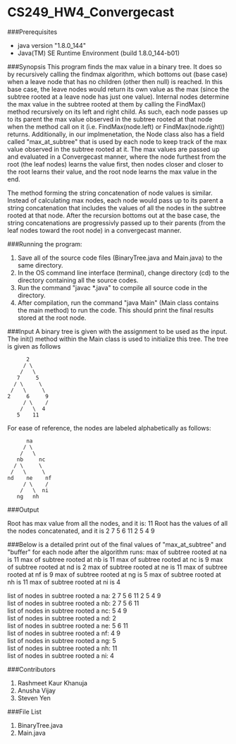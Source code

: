 # CS249_HW4_Convergecast

###Prerequisites
- java version "1.8.0_144"
- Java(TM) SE Runtime Environment (build 1.8.0_144-b01)

###Synopsis
This program finds the max value in a binary tree. It does so by recursively calling the findmax algorithm, which bottoms out (base case) when a leave node that has no children (other then null) is reached. In this base case, the leave nodes would return its own value as the max (since the subtree rooted at a leave node has just one value). Internal nodes determine the max value in the subtree rooted at them by calling the FindMax() method recursively on its left and right child. As such, each node passes up to its parent the max value observed in the subtree rooted at that node when the method call on it (i.e. FindMax(node.left) or FindMax(node.right)) returns. Additionally, in our implmenetation, the Node class also has a field called "max_at_subtree" that is used by each node to keep track of the max value observed in the subtree rooted at it. The max values are passed up and evaluated in a Convergecast manner, where the node furthest from the root (the leaf nodes) learns the value first, then nodes closer and closer to the root learns their value, and the root node learns the max value in the end. 

The method forming the string concatenation of node values is similar. Instead of calculating max nodes, each node would pass up to its parent a string concatenation that includes the values of all the nodes in the subtree rooted at that node. After the recursion bottoms out at the base case, the string concatenations are progressivly passed up to their parents (from the leaf nodes toward the root node) in a convergecast manner.

###Running the program:
1. Save all of the source code files (BinaryTree.java and Main.java) to the same directory.
2. In the OS command line interface (terminal), change directory (cd) to the directory containing all the source codes.
3. Run the command "javac *.java" to compile all source code in the directory.
4. After compilation, run the command "java Main" (Main class contains the main method) to run the code. This should print the final results stored at the root node. 

###Input
A binary tree is given with the assignment to be used as the input. The init() method within the Main class is used to initialize this tree. The tree is given as follows

          2
         / \
    	/   \
       7     5
      / \     \
	 /   \     \
	2     6  	9
         / \    /
    	/   \  4
       5	11

For ease of reference, the nodes are labeled alphabetically as follows:

          na
         / \
    	/   \
       nb     nc
      / \     \
	 /   \     \
	nd    ne  	nf
         / \    /
    	/   \  ni
       ng	nh	   
	   	   
###Output

Root has max value from all the nodes, and it is: 11
Root has the values of all the nodes concatenated, and it is 2  7  5  6  11  2  5  4  9

###Below is a detailed print out of the final values of "max_at_subtree" and "buffer" for each node after the algorithm runs:
max of subtree rooted at na is 11
max of subtree rooted at nb is 11
max of subtree rooted at nc is 9
max of subtree rooted at nd is 2
max of subtree rooted at ne is 11
max of subtree rooted at nf is 9
max of subtree rooted at ng is 5
max of subtree rooted at nh is 11
max of subtree rooted at ni is 4

list of nodes in subtree rooted a na: 2  7  5  6  11  2  5  4  9  
list of nodes in subtree rooted a nb: 2  7  5  6  11  
list of nodes in subtree rooted a nc: 5  4  9  
list of nodes in subtree rooted a nd: 2  
list of nodes in subtree rooted a ne: 5  6  11  
list of nodes in subtree rooted a nf: 4  9  
list of nodes in subtree rooted a ng: 5  
list of nodes in subtree rooted a nh: 11  
list of nodes in subtree rooted a ni: 4 

###Contributors
1. Rashmeet Kaur Khanuja
2. Anusha Vijay
3. Steven Yen

###File List
1. BinaryTree.java
2. Main.java
	   
